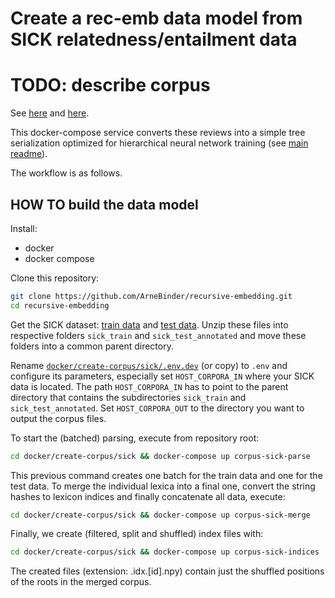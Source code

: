 # Create a rec-emb data model from SICK relatedness/entailment data

# TODO: describe corpus
See [here](http://clic.cimec.unitn.it/composes/sick.html) and [here](http://alt.qcri.org/semeval2014/task1/index.php?id=data-and-tools).

This docker-compose service converts these reviews into a simple tree serialization optimized for hierarchical neural
network training (see [main readme](../../../README.md)).


The workflow is as follows.

## HOW TO build the data model

Install:
 * docker
 * docker compose

Clone this repository:
```bash
git clone https://github.com/ArneBinder/recursive-embedding.git
cd recursive-embedding
```

Get the SICK dataset: [train data](http://alt.qcri.org/semeval2014/task1/data/uploads/sick_train.zip) and [test data](http://alt.qcri.org/semeval2014/task1/data/uploads/sick_test_annotated.zip). Unzip these files into respective folders `sick_train` and `sick_test_annotated` and move these folders into a common parent directory.

Rename [`docker/create-corpus/sick/.env.dev`](.env.dev) (or copy) to `.env` and configure its parameters, especially set `HOST_CORPORA_IN` where your SICK data is located. The path `HOST_CORPORA_IN` has to point to the parent directory that contains the subdirectories `sick_train` and `sick_test_annotated`. Set `HOST_CORPORA_OUT` to the directory you want to output the corpus files.


To start the (batched) parsing, execute from repository root:

```bash
cd docker/create-corpus/sick && docker-compose up corpus-sick-parse
```

This previous command creates one batch for the train data and one for the test data. To merge the individual lexica into a final one, convert the string hashes to lexicon indices and finally concatenate all data, execute:
```bash
cd docker/create-corpus/sick && docker-compose up corpus-sick-merge
```

Finally, we create (filtered, split and shuffled) index files with:
```bash
cd docker/create-corpus/sick && docker-compose up corpus-sick-indices
```
The created files (extension: .idx.[id].npy) contain just the shuffled positions of the roots in the merged corpus.
